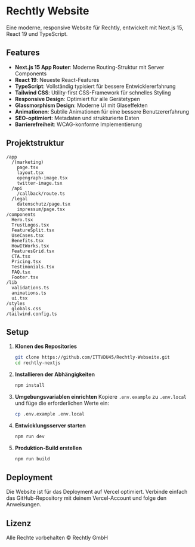 # Rechtly Website

Eine moderne, responsive Website für Rechtly, entwickelt mit Next.js 15, React 19 und TypeScript.

## Features

- **Next.js 15 App Router**: Moderne Routing-Struktur mit Server Components
- **React 19**: Neueste React-Features
- **TypeScript**: Vollständig typisiert für bessere Entwicklererfahrung
- **Tailwind CSS**: Utility-first CSS-Framework für schnelles Styling
- **Responsive Design**: Optimiert für alle Gerätetypen
- **Glassmorphism Design**: Moderne UI mit Glaseffekten
- **Animationen**: Subtile Animationen für eine bessere Benutzererfahrung
- **SEO-optimiert**: Metadaten und strukturierte Daten
- **Barrierefreiheit**: WCAG-konforme Implementierung

## Projektstruktur

```
/app
  /(marketing)
    page.tsx
    layout.tsx
    opengraph-image.tsx
    twitter-image.tsx
  /api
    /callback/route.ts
  /legal
    datenschutz/page.tsx
    impressum/page.tsx
/components
  Hero.tsx
  TrustLogos.tsx
  FeatureSplit.tsx
  UseCases.tsx
  Benefits.tsx
  HowItWorks.tsx
  FeaturesGrid.tsx
  CTA.tsx
  Pricing.tsx
  Testimonials.tsx
  FAQ.tsx
  Footer.tsx
/lib
  validations.ts
  animations.ts
  ui.tsx
/styles
  globals.css
/tailwind.config.ts
```

## Setup

1. **Klonen des Repositories**
   ```bash
   git clone https://github.com/ITTVDU45/Rechtly-Webseite.git
   cd rechtly-nextjs
   ```

2. **Installieren der Abhängigkeiten**
   ```bash
   npm install
   ```

3. **Umgebungsvariablen einrichten**
   Kopiere `.env.example` zu `.env.local` und füge die erforderlichen Werte ein:
   ```bash
   cp .env.example .env.local
   ```

4. **Entwicklungsserver starten**
   ```bash
   npm run dev
   ```

5. **Produktion-Build erstellen**
   ```bash
   npm run build
   ```

## Deployment

Die Website ist für das Deployment auf Vercel optimiert. Verbinde einfach das GitHub-Repository mit deinem Vercel-Account und folge den Anweisungen.

## Lizenz

Alle Rechte vorbehalten © Rechtly GmbH